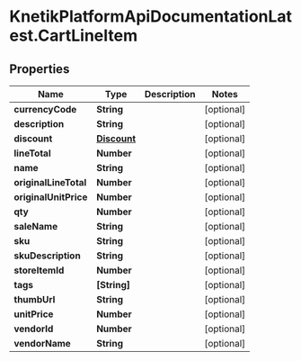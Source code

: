 # KnetikPlatformApiDocumentationLatest.CartLineItem

## Properties
Name | Type | Description | Notes
------------ | ------------- | ------------- | -------------
**currencyCode** | **String** |  | [optional] 
**description** | **String** |  | [optional] 
**discount** | [**Discount**](Discount.md) |  | [optional] 
**lineTotal** | **Number** |  | [optional] 
**name** | **String** |  | [optional] 
**originalLineTotal** | **Number** |  | [optional] 
**originalUnitPrice** | **Number** |  | [optional] 
**qty** | **Number** |  | [optional] 
**saleName** | **String** |  | [optional] 
**sku** | **String** |  | [optional] 
**skuDescription** | **String** |  | [optional] 
**storeItemId** | **Number** |  | [optional] 
**tags** | **[String]** |  | [optional] 
**thumbUrl** | **String** |  | [optional] 
**unitPrice** | **Number** |  | [optional] 
**vendorId** | **Number** |  | [optional] 
**vendorName** | **String** |  | [optional] 


